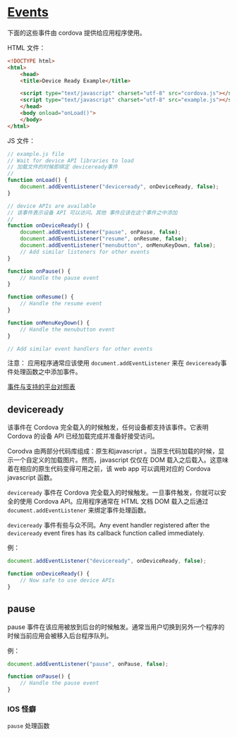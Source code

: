 # [Events](http://cordova.apache.org/docs/en/latest/cordova/events/events.html)

下面的这些事件由 cordova 提供给应用程序使用。

HTML 文件：

```html
<!DOCTYPE html>
<html>
    <head>
    <title>Device Ready Example</title>

    <script type="text/javascript" charset="utf-8" src="cordova.js"></script>
    <script type="text/javascript" charset="utf-8" src="example.js"></script>
    </head>
    <body onload="onLoad()">
    </body>
</html>
```

JS 文件：

```js
// example.js file
// Wait for device API libraries to load
// 加载文件的时候即绑定 deviceready事件
//
function onLoad() {
    document.addEventListener("deviceready", onDeviceReady, false);
}

// device APIs are available
// 该事件表示设备 API 可以访问。其他 事件应该在这个事件之中添加
//
function onDeviceReady() {
    document.addEventListener("pause", onPause, false);
    document.addEventListener("resume", onResume, false);
    document.addEventListener("menubutton", onMenuKeyDown, false);
    // Add similar listeners for other events
}

function onPause() {
    // Handle the pause event
}

function onResume() {
    // Handle the resume event
}

function onMenuKeyDown() {
    // Handle the menubutton event
}

// Add similar event handlers for other events
```

注意： 应用程序通常应该使用 `document.addEventListener` 来在 `deviceready`事件处理函数之中添加事件。

[事件与支持的平台对照表](http://cordova.apache.org/docs/en/latest/cordova/events/events.html)

## deviceready

该事件在 Cordova 完全载入的时候触发，任何设备都支持该事件。它表明 Cordova 的设备 API 已经加载完成并准备好接受访问。

Corodva 由两部分代码库组成：原生和javascript 。当原生代码加载的时候，显示一个自定义的加载图片。然而，javascript 仅仅在 DOM 载入之后载入。这意味着在相应的原生代码变得可用之前，该 web app 可以调用对应的 Cordova javascript 函数。

`deviceready` 事件在 Cordova 完全载入的时候触发。一旦事件触发，你就可以安全的使用 Cordova API。应用程序通常在 HTML 文档 DOM 载入之后通过 `document.addEventListener` 来绑定事件处理函数。

`deviceready` 事件有些与众不同。Any event handler registered after the `deviceready` event fires has its callback function called immediately.

例：

```js
document.addEventListener("deviceready", onDeviceReady, false);

function onDeviceReady() {
    // Now safe to use device APIs
}
```

## pause

pause 事件在该应用被放到后台的时候触发。通常当用户切换到另外一个程序的时候当前应用会被移入后台程序队列。

例：

```js
document.addEventListener("pause", onPause, false);

function onPause() {
    // Handle the pause event
}
```

### IOS 怪癖

`pause` 处理函数
